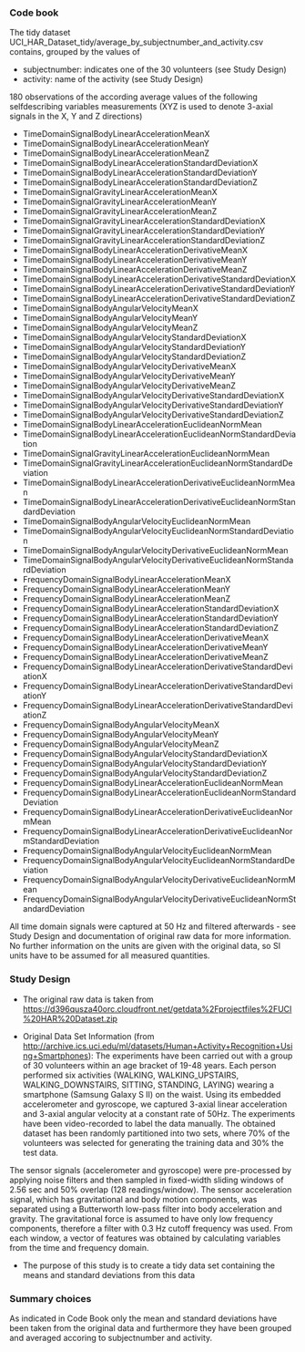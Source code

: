 ### Code book

The tidy dataset UCI_HAR_Dataset_tidy/average_by_subjectnumber_and_activity.csv contains, grouped by the values of

* subjectnumber: indicates one of the 30 volunteers (see Study Design)
* activity: name of the activity (see Study Design)

180 observations of the according average values of the following selfdescribing variables measurements (XYZ is used to denote 3-axial signals in the X, Y and Z directions)

* TimeDomainSignalBodyLinearAccelerationMeanX
* TimeDomainSignalBodyLinearAccelerationMeanY
* TimeDomainSignalBodyLinearAccelerationMeanZ
* TimeDomainSignalBodyLinearAccelerationStandardDeviationX
* TimeDomainSignalBodyLinearAccelerationStandardDeviationY
* TimeDomainSignalBodyLinearAccelerationStandardDeviationZ
* TimeDomainSignalGravityLinearAccelerationMeanX
* TimeDomainSignalGravityLinearAccelerationMeanY
* TimeDomainSignalGravityLinearAccelerationMeanZ
* TimeDomainSignalGravityLinearAccelerationStandardDeviationX
* TimeDomainSignalGravityLinearAccelerationStandardDeviationY
* TimeDomainSignalGravityLinearAccelerationStandardDeviationZ
* TimeDomainSignalBodyLinearAccelerationDerivativeMeanX
* TimeDomainSignalBodyLinearAccelerationDerivativeMeanY
* TimeDomainSignalBodyLinearAccelerationDerivativeMeanZ
* TimeDomainSignalBodyLinearAccelerationDerivativeStandardDeviationX
* TimeDomainSignalBodyLinearAccelerationDerivativeStandardDeviationY
* TimeDomainSignalBodyLinearAccelerationDerivativeStandardDeviationZ
* TimeDomainSignalBodyAngularVelocityMeanX
* TimeDomainSignalBodyAngularVelocityMeanY
* TimeDomainSignalBodyAngularVelocityMeanZ
* TimeDomainSignalBodyAngularVelocityStandardDeviationX
* TimeDomainSignalBodyAngularVelocityStandardDeviationY
* TimeDomainSignalBodyAngularVelocityStandardDeviationZ
* TimeDomainSignalBodyAngularVelocityDerivativeMeanX
* TimeDomainSignalBodyAngularVelocityDerivativeMeanY
* TimeDomainSignalBodyAngularVelocityDerivativeMeanZ
* TimeDomainSignalBodyAngularVelocityDerivativeStandardDeviationX
* TimeDomainSignalBodyAngularVelocityDerivativeStandardDeviationY
* TimeDomainSignalBodyAngularVelocityDerivativeStandardDeviationZ
* TimeDomainSignalBodyLinearAccelerationEuclideanNormMean
* TimeDomainSignalBodyLinearAccelerationEuclideanNormStandardDeviation
* TimeDomainSignalGravityLinearAccelerationEuclideanNormMean
* TimeDomainSignalGravityLinearAccelerationEuclideanNormStandardDeviation
* TimeDomainSignalBodyLinearAccelerationDerivativeEuclideanNormMean
* TimeDomainSignalBodyLinearAccelerationDerivativeEuclideanNormStandardDeviation
* TimeDomainSignalBodyAngularVelocityEuclideanNormMean
* TimeDomainSignalBodyAngularVelocityEuclideanNormStandardDeviation
* TimeDomainSignalBodyAngularVelocityDerivativeEuclideanNormMean
* TimeDomainSignalBodyAngularVelocityDerivativeEuclideanNormStandardDeviation
* FrequencyDomainSignalBodyLinearAccelerationMeanX
* FrequencyDomainSignalBodyLinearAccelerationMeanY
* FrequencyDomainSignalBodyLinearAccelerationMeanZ
* FrequencyDomainSignalBodyLinearAccelerationStandardDeviationX
* FrequencyDomainSignalBodyLinearAccelerationStandardDeviationY
* FrequencyDomainSignalBodyLinearAccelerationStandardDeviationZ
* FrequencyDomainSignalBodyLinearAccelerationDerivativeMeanX
* FrequencyDomainSignalBodyLinearAccelerationDerivativeMeanY
* FrequencyDomainSignalBodyLinearAccelerationDerivativeMeanZ
* FrequencyDomainSignalBodyLinearAccelerationDerivativeStandardDeviationX
* FrequencyDomainSignalBodyLinearAccelerationDerivativeStandardDeviationY
* FrequencyDomainSignalBodyLinearAccelerationDerivativeStandardDeviationZ
* FrequencyDomainSignalBodyAngularVelocityMeanX
* FrequencyDomainSignalBodyAngularVelocityMeanY
* FrequencyDomainSignalBodyAngularVelocityMeanZ
* FrequencyDomainSignalBodyAngularVelocityStandardDeviationX
* FrequencyDomainSignalBodyAngularVelocityStandardDeviationY
* FrequencyDomainSignalBodyAngularVelocityStandardDeviationZ
* FrequencyDomainSignalBodyLinearAccelerationEuclideanNormMean
* FrequencyDomainSignalBodyLinearAccelerationEuclideanNormStandardDeviation
* FrequencyDomainSignalBodyLinearAccelerationDerivativeEuclideanNormMean
* FrequencyDomainSignalBodyLinearAccelerationDerivativeEuclideanNormStandardDeviation
* FrequencyDomainSignalBodyAngularVelocityEuclideanNormMean
* FrequencyDomainSignalBodyAngularVelocityEuclideanNormStandardDeviation
* FrequencyDomainSignalBodyAngularVelocityDerivativeEuclideanNormMean
* FrequencyDomainSignalBodyAngularVelocityDerivativeEuclideanNormStandardDeviation

All time domain signals were captured at 50 Hz and filtered afterwards - see Study Design and documentation of original raw data for more information.
No further information on the units are given with the original data, so SI units have to be assumed for all measured quantities.

### Study Design
* The original raw data is taken from https://d396qusza40orc.cloudfront.net/getdata%2Fprojectfiles%2FUCI%20HAR%20Dataset.zip

* Original Data Set Information (from http://archive.ics.uci.edu/ml/datasets/Human+Activity+Recognition+Using+Smartphones):
The experiments have been carried out with a group of 30 volunteers within an age bracket of 19-48 years. Each person performed six activities (WALKING, WALKING_UPSTAIRS, WALKING_DOWNSTAIRS, SITTING, STANDING, LAYING) wearing a smartphone (Samsung Galaxy S II) on the waist. Using its embedded accelerometer and gyroscope, we captured 3-axial linear acceleration and 3-axial angular velocity at a constant rate of 50Hz. The experiments have been video-recorded to label the data manually. The obtained dataset has been randomly partitioned into two sets, where 70% of the volunteers was selected for generating the training data and 30% the test data.

The sensor signals (accelerometer and gyroscope) were pre-processed by applying noise filters and then sampled in fixed-width sliding windows of 2.56 sec and 50% overlap (128 readings/window). The sensor acceleration signal, which has gravitational and body motion components, was separated using a Butterworth low-pass filter into body acceleration and gravity. The gravitational force is assumed to have only low frequency components, therefore a filter with 0.3 Hz cutoff frequency was used. From each window, a vector of features was obtained by calculating variables from the time and frequency domain.

* The purpose of this study is to create a tidy data set containing the means and standard deviations from this data

### Summary choices

As indicated in Code Book only the mean and standard deviations have been taken from the original data and furthermore they have been grouped and averaged accoring to 
subjectnumber and activity.
